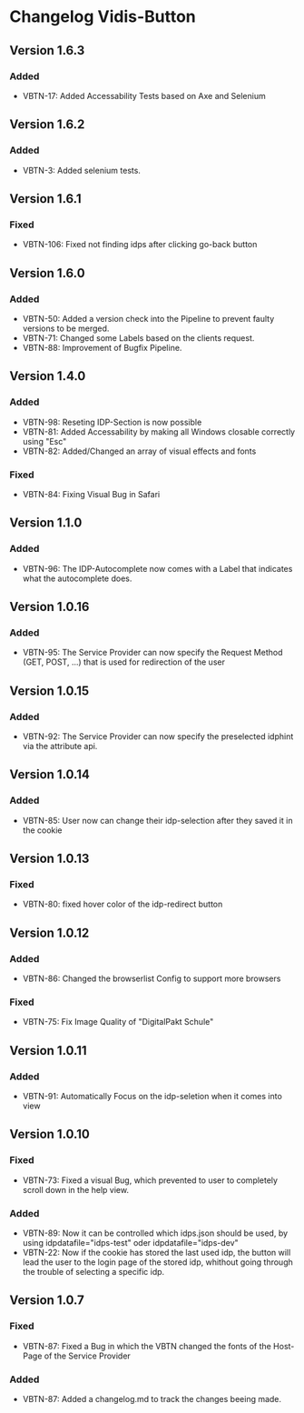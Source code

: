 # Changelog Vidis-Button

## Version 1.6.3

### Added

- VBTN-17: Added Accessability Tests based on Axe and Selenium

## Version 1.6.2

### Added

- VBTN-3: Added selenium tests.

## Version 1.6.1

### Fixed

- VBTN-106: Fixed not finding idps after clicking go-back button

## Version 1.6.0

### Added

- VBTN-50: Added a version check into the Pipeline to prevent faulty versions to be merged.
- VBTN-71: Changed some Labels based on the clients request.
- VBTN-88: Improvement of Bugfix Pipeline.

## Version 1.4.0

### Added

- VBTN-98: Reseting IDP-Section is now possible
- VBTN-81: Added Accessability by making all Windows closable correctly using "Esc"
- VBTN-82: Added/Changed an array of visual effects and fonts

### Fixed

- VBTN-84: Fixing Visual Bug in Safari

## Version 1.1.0

### Added

- VBTN-96: The IDP-Autocomplete now comes with a Label that indicates what the autocomplete does.

## Version 1.0.16

### Added

- VBTN-95: The Service Provider can now specify the Request Method (GET, POST, ...) that is used for redirection of the user

## Version 1.0.15

### Added

- VBTN-92: The Service Provider can now specify the preselected idphint via the attribute api.

## Version 1.0.14

### Added

- VBTN-85: User now can change their idp-selection after they saved it in the cookie

## Version 1.0.13

### Fixed

- VBTN-80: fixed hover color of the idp-redirect button

## Version 1.0.12

### Added

- VBTN-86: Changed the browserlist Config to support more browsers

### Fixed

- VBTN-75: Fix Image Quality of "DigitalPakt Schule"

## Version 1.0.11

### Added

- VBTN-91: Automatically Focus on the idp-seletion when it comes into view

## Version 1.0.10

### Fixed

- VBTN-73: Fixed a visual Bug, which prevented to user to completely scroll down in the help view.

### Added

- VBTN-89: Now it can be controlled which idps.json should be used, by using idpdatafile="idps-test" oder idpdatafile="idps-dev"
- VBTN-22: Now if the cookie has stored the last used idp, the button will lead the user to the login page of the stored idp,
  whithout going through the trouble of selecting a specific idp.

## Version 1.0.7

### Fixed

- VBTN-87: Fixed a Bug in which the VBTN changed the fonts of the Host-Page of the Service Provider

### Added

- VBTN-87: Added a changelog.md to track the changes beeing made.
